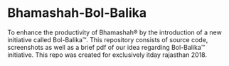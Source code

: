 # Bhamashah-Bol-Balika
To enhance the productivity of Bhamashah® by the introduction of a new initiative called Bol-Balika™.
This repository consists of source code, screenshots as well as a brief pdf of our idea regarding Bol-Balika™ initiative.
This repo was created for exclusively itday rajasthan 2018.



